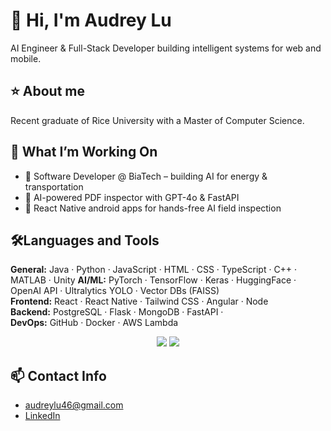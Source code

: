# 👋 Hi, I'm Audrey Lu 
AI Engineer & Full-Stack Developer building intelligent systems for web and mobile.

## ⭐ About me
Recent graduate of Rice University with a Master of Computer Science.

## 🚀 What I’m Working On
- 🧠 Software Developer @ BiaTech – building AI for energy & transportation
- 🧾 AI-powered PDF inspector with GPT-4o & FastAPI
- 📱 React Native android apps for hands-free AI field inspection

## 🛠️Languages and Tools
**General:** Java · Python · JavaScript · HTML · CSS · TypeScript · C++ · MATLAB · Unity
**AI/ML:** PyTorch · TensorFlow · Keras · HuggingFace · OpenAI API · Ultralytics YOLO · Vector DBs (FAISS)  
**Frontend:** React · React Native · Tailwind CSS · Angular · Node  
**Backend:** PostgreSQL · Flask · MongoDB · FastAPI ·   
**DevOps:** GitHub · Docker · AWS Lambda 

<p align="center">
  <img src="https://skillicons.dev/icons?i=java,python,javascript,ts,nodejs,react,nextjs,mongodb,postgres,angular" />
  <img src="https://skillicons.dev/icons?i=html,css,tailwind,git,postman,figma" />
</p>

## 📫 Contact Info
- audreylu46@gmail.com
- [LinkedIn](https://linkedin.com/in/audreylu88)
